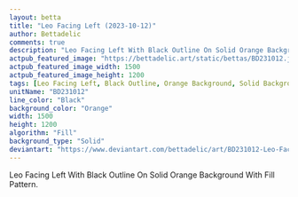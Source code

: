 ```yaml
---
layout: betta
title: "Leo Facing Left (2023-10-12)"
author: Bettadelic
comments: true
description: "Leo Facing Left With Black Outline On Solid Orange Background With Fill Pattern."
actpub_featured_image: "https://bettadelic.art/static/bettas/BD231012.jpg"
actpub_featured_image_width: 1500
actpub_featured_image_height: 1200
tags: [Leo Facing Left, Black Outline, Orange Background, Solid Background Pattern, Fill Pattern, October 2023]
unitName: "BD231012"
line_color: "Black"
background_color: "Orange"
width: 1500
height: 1200
algorithm: "Fill"
background_type: "Solid"
deviantart: "https://www.deviantart.com/bettadelic/art/BD231012-Leo-Facing-Left-2023-10-12-987752498"
---
```


Leo Facing Left With Black Outline On Solid Orange Background With Fill Pattern.

